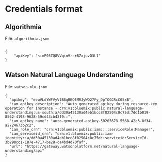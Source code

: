 # Credentials format

## Algorithmia

File: `algorithmia.json`

```

{
    "apiKey": "simP93ZQ8VVqimVrs+8ZxjuvO3L1"
}
```

## Watson Natural Language Understanding

File: `watson-nlu.json`

```
{
  "apikey": "ecwVLdYWFVyVlB8qREOlMRJyWQ27Fy_DpTOGCRcC05xB",
  "iam_apikey_description": "Auto generated apikey during resource-key operation for Instance - crn:v1:bluemix:public:natural-language-understanding:us-south:a/dd30a45130ad4eb1bcc8f02504c0c75d:7dd1b019-8562-4198-9628-59cd43cb43f9::",
  "iam_apikey_name": "auto-generated-apikey-50205678-5568-42c3-8f34-a2724673b2c2",
  "iam_role_crn": "crn:v1:bluemix:public:iam::::serviceRole:Manager",
  "iam_serviceid_crn": "crn:v1:bluemix:public:iam-identity::a/dd30a45130ad4eb1bcc8f02504c0c75d::serviceid:ServiceId-3b298cc1-187e-4717-be28-ca4bd4d70faf",
  "url": "https://gateway.watsonplatform.net/natural-language-understanding/api"
}
```